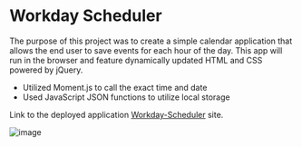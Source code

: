 # Workday Scheduler
The purpose of this project was to create a simple calendar application that allows the end user to save events for each hour of the day. This app will run in the browser and feature dynamically updated HTML and CSS powered by jQuery.

- Utilized Moment.js to call the exact time and date
- Used JavaScript JSON functions to utilize local storage
  

Link to the deployed application [Workday-Scheduler](https://adamjflynn.github.io/workday-scheduler/) site.

![image]()
